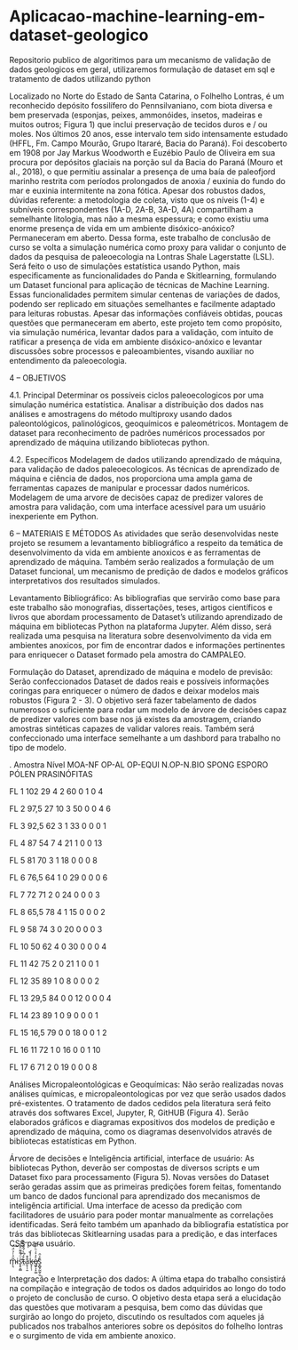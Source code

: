 # Aplicacao-machine-learning-em-dataset-geologico
Repositorio publico de algoritimos para um mecanismo de validação de dados geologicos em geral, utilizaremos formulação de dataset em sql e tratamento de dados utilizando python



Localizado no Norte do Estado de Santa Catarina, o Folhelho Lontras, é um reconhecido depósito fossilífero do Pennsilvaniano, com biota diversa e bem preservada (esponjas, peixes, ammonóides, insetos, madeiras e muitos outros; Figura 1) que inclui preservação de tecidos duros e / ou moles. Nos últimos 20 anos, esse intervalo tem sido intensamente estudado (HFFL, Fm. Campo Mourão, Grupo Itararé, Bacia do Paraná). Foi descoberto em 1908 por Jay Markus Woodworth e Euzébio Paulo de Oliveira em sua procura por depósitos glaciais na porção sul da Bacia do Paraná (Mouro et al., 2018), o que permitiu assinalar a presença de uma baía de paleofjord marinho restrita com períodos prolongados de anoxia / euxinia do fundo do mar e euxinia intermitente na zona fótica. Apesar dos robustos dados, dúvidas referente:  a metodologia de coleta, visto que os níveis (1-4) e subníveis correspondentes (1A-D, 2A-B, 3A-D, 4A) compartilham a semelhante litologia, mas não a mesma espessura; e como existiu uma enorme presença de vida em um ambiente disóxico-anóxico? Permaneceram em aberto. Dessa forma, este trabalho de conclusão de curso se volta a simulação numérica como proxy para validar o conjunto de dados da pesquisa de paleoecologia na Lontras Shale Lagerstatte (LSL). Será feito o uso de simulações estatística usando Python, mais especificamente as funcionalidades do Panda e Skitlearning, formulando um Dataset funcional para aplicação de técnicas de Machine Learning. Essas funcionalidades permitem simular centenas de variações de dados, podendo ser replicado em situações semelhantes e facilmente adaptado para leituras robustas. Apesar das informações confiáveis obtidas, poucas questões que permaneceram em aberto, este projeto tem como propósito, via simulação numérica, levantar dados para a validação, com intuito de ratificar a presença de vida em ambiente disóxico-anóxico e levantar discussões sobre processos e paleoambientes, visando auxiliar no entendimento da paleoecologia.


4 – OBJETIVOS 

4.1. Principal
Determinar os possíveis ciclos paleoecologicos por uma simulação numérica estatística. Analisar a distribuição dos dados nas análises e amostragens do método multiproxy usando dados paleontológicos, palinológicos, geoquímicos e paleométricos. Montagem de dataset para reconhecimento de padrões numéricos processados por aprendizado de máquina utilizando bibliotecas python.

4.2. Específicos
Modelagem de dados utilizando aprendizado de máquina, para validação de dados paleoecologicos. As técnicas de aprendizado de máquina e ciência de dados, nos proporciona uma ampla gama de ferramentas capazes de manipular e processar dados numéricos.  Modelagem de uma arvore de decisões capaz de predizer valores de amostra para validação, com uma interface acessível para um usuário inexperiente em Python.

6 – MATERIAIS E MÉTODOS 
            As atividades que serão desenvolvidas neste projeto se resumem a levantamento bibliográfico a respeito da temática de desenvolvimento da vida em ambiente anoxicos e as ferramentas de aprendizado de máquina. Também serão realizados a formulação de um Dataset funcional, um mecanismo de predição de dados e modelos gráficos interpretativos dos resultados simulados.

Levantamento Bibliográfico: As bibliografias que servirão como base para este trabalho são monografias, dissertações, teses, artigos científicos e livros que abordam processamento de Dataset’s utilizando aprendizado de máquina em bibliotecas Python na plataforma Jupyter. Além disso, será realizada uma pesquisa na literatura sobre desenvolvimento da vida em ambientes anoxicos, por fim de encontrar dados e informações pertinentes para enriquecer o Dataset formado pela amostra do CAMPALEO.

Formulação do Dataset, aprendizado de máquina e modelo de previsão: Serão confeccionados Dataset de dados reais e possíveis informações coringas para enriquecer o número de dados e deixar modelos mais robustos (Figura 2 - 3). O objetivo será fazer tabelamento de dados numerosos o suficiente para rodar um modelo de árvore de decisões capaz de predizer valores com base nos já existes da amostragem, criando amostras sintéticas capazes de validar valores reais. Também será confeccionado uma interface semelhante a um dashbord para trabalho no tipo de modelo. 

.
Amostra	Nível	MOA-NF	OP-AL	OP-EQUI	N.OP-N.BIO	SPONG	ESPORO	PÓLEN	PRASINÓFITAS

FL 1	102	29	4	2	60	0	1	0	4

FL 2	97,5	27	10	3	50	0	0	4	6

FL 3	92,5	62	3	1	33	0	0	0	1

FL 4	87	54	7	4	21	1	0	0	13

FL 5	81	70	3	1	18	0	0	0	8

FL 6	76,5	64	1	0	29	0	0	0	6

FL 7	72	71	2	0	24	0	0	0	3

FL 8	65,5	78	4	1	15	0	0	0	2

FL 9	58	74	3	0	20	0	0	0	3

FL 10	50	62	4	0	30	0	0	0	4

FL 11	42	75	2	0	21	1	0	0	1

FL 12	35	89	1	0	8	0	0	0	2

FL 13	29,5	84	0	0	12	0	0	0	4

FL 14	23	89	1	0	9	0	0	0	1

FL 15	16,5	79	0	0	18	0	0	1	2

FL 16	11	72	1	0	16	0	0	1	10

FL 17	6	71	2	0	19	0	0	0	8


Análises Micropaleontológicas e Geoquímicas: Não serão realizadas novas análises químicas, e micropaleontologicas por vez que serão usados dados pré-existentes. O tratamento de dados cedidos pela literatura será feito através dos softwares Excel, Jupyter, R, GitHUB (Figura 4). Serão elaborados gráficos e diagramas expositivos dos modelos de predição e aprendizado de máquina, como os diagramas desenvolvidos através de bibliotecas estatísticas em Python. 

Árvore de decisões e Inteligência artificial, interface de usuário: As bibliotecas Python, deverão ser compostas de diversos scripts e um Dataset fixo para processamento (Figura 5). Novas versões do Dataset serão geradas assim que as primeiras predições forem feitas, fomentando um banco de dados funcional para aprendizado dos mecanismos de inteligência artificial. Uma interface de acesso da predição com facilitadores de usuário para poder montar manualmente as correlações identificadas. Será feito também um apanhado da bibliografia estatística por trás das bibliotecas Skitlearning usadas para a predição, e das interfaces CSS para usuário. 

 
 m̴̨͉̃ͣͭ̉̈́͠is̛̞̥͔̳ͯ̈́͊͌̈̌̇͞͠t̵̤͒́͆̀́̂̎ͪ̀ḁ̜̹̱̂͒k̵̥̗̜̹ͭ̾́̚e̸͖̬͕̙͚ͤ̓͐͗ͪ͒͠s̞̻̟̰̰͕̮̐ͮ̑

Integração e Interpretação dos dados: A última etapa do trabalho consistirá na compilação e integração de todos os dados adquiridos ao longo do todo o projeto de conclusão de curso. O objetivo desta etapa será a elucidação das questões que motivaram a pesquisa, bem como das dúvidas que surgirão ao longo do projeto, discutindo os resultados com aqueles já publicados nos trabalhos anteriores sobre os depósitos do folhelho lontras e o surgimento de vida em ambiente anoxico.
